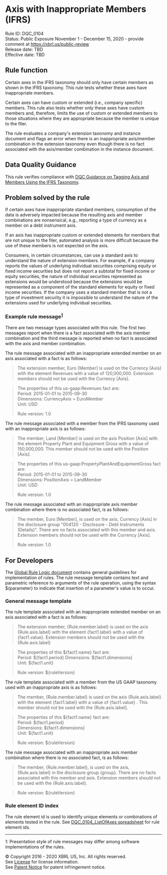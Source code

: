 # Axis with Inappropriate Members (IFRS)  
Rule ID: DQC_0104  
Status: Public Exposure November 1 - December 15, 2020 - provide comment at https://xbrl.us/public-review  
Release date: TBD   
Effective date: TBD  
  
## Rule function
Certain axes in the IFRS taxonomy should only have certain members as shown in the IFRS taxonomy. This rule tests whether these axes have inappropriate members.  

Certain axes can have custom or extended (i.e., company specific) members. This rule also tests whether only these axes have custom members and, therefore, limits the use of custom or extended members to those situations where they are appropriate because the member is unique to the filer. 

The rule evaluates a company's extension taxonomy and instance document and flags an error when there is an inappropriate axis/member combination in the extension taxonomy even though there is no fact associated with the axis/member combination in the instance document.

## Data Quality Guidance 
This rule verifies compliance with [DQC Guidance on Tagging Axis and Members Using the IFRS Taxonomy](https://github.com/DataQualityCommittee/documentation/blob/master/guidance/tagging-ifrs.md).

## Problem solved by the rule
If certain axes have inappropriate standard members, consumption of the data is adversely impacted because the resulting axis and member combinations are nonsensical, e.g., reporting a type of currency as a member on a debt instrument axis. 

If an axis has inappropriate custom or extended elements for members that are not unique to the filer, automated analysis is more difficult because the use of these members is not expected on the axis. 

Consumers, in certain circumstances, can use a standard axis to understand the nature of extension members. For example, if a company reports the values of underlying individual securities comprising equity or fixed income securities but does not report a subtotal for fixed income or equity securities, the nature of individual securities represented as extensions would be understood because the extensions would be represented as a component of the standard elements for equity or fixed income securities.  If the company uses a standard member that is not a type of investment security it is impossible to understand the nature of the extensions used for underlying individual securities.   

### Example rule message<sup><a href="#1">1</a></sup>  
There are two message types associated with this rule.  The first two messages report  when there is a fact associated with the axis member combination and the third message is reported when no fact is associated with the axis and member combination. 

The rule message associated with an inappropriate extended member on an axis associated with a fact is as follows:

> The extension member, Euro [Member] is used on the Currency [Axis] with the element Revenues with a value of 120,000,000.  Extension members should not be used with the Currency [Axis].  

> The properties of this us-gaap:Revenues fact are:  
> Period: 2015-01-01 to 2015-09-30  
> Dimensions: CurrencyAxis = EuroMember  
> Unit: USD 
>    
> Rule version: 1.0

The rule message associated with a member from the IFRS taxonomy used with an inappropriate axis is as follows:

> The member, Land [Member] is used on the axis Position [Axis] with the element Property Plant and Equipment Gross with a value of 150,000,000.  This member should not be used with the Position [Axis].

> The properties of this us-gaap:PropertyPlantAndEquipmentGross fact are:  
> Period: 2015-01-01 to 2015-09-30  
> Dimensions: PositionAxis = LandMember  
> Unit: USD  
>  
> Rule version: 1.0
 
The rule message associated with an inappropriate axis member combination where there is no associated fact, is as follows:

> The member, Euro [Member], is used on the axis, Currency [Axis] in the disclosure group "004120 - Disclosure - Debt Instruments (Details)". There are no facts associated with this member and axis.  Extension members should not be used with the Currency [Axis]. 
>  
> Rule version: 1.0

## For Developers  
The [Global Rule Logic document](https://github.com/DataQualityCommittee/dqc_us_rules/blob/master/docs/GlobalRuleLogic.md) contains general guidelines for implementation of rules. The rule message template contains text and parametric reference to arguments of the rule operation, using the syntax ${parameter} to indicate that insertion of a parameter's value is to occur.  
  
### General message template  
The rule template associated with an inappropriate extended member on an axis associated with a fact is as follows:

> The extension member, {Rule.member.label}  is used on the axis {Rule.axis.label} with the element {fact1.label} with a value of {fact1.value}.  Extension members should not be used with the {Rule.axis.label}

> The properties of this ${fact1.name} fact are:  
> Period: ${fact1.period} 
> Dimensions: ${fact1.dimensions}  
> Unit: ${fact1.unit}  
>  
> Rule version: ${ruleVersion}

The rule template associated with a member from the US GAAP taxonomy used with an inappropriate axis is as follows:

> The member, {Rule.member.label} is used on the axis {Rule.axis.label} with the element {fact1.label} with a value of {fact1.value} .  This member should not be used with the {Rule.axis.label].

> The properties of this ${fact1.name} fact are:  
> Period: ${fact1.period}  
> Dimensions: ${fact1.dimensions}  
> Unit: ${fact1.unit}   
>  
> Rule version: ${ruleVersion}

The rule message associated with an inappropriate axis member combination where there is no associated fact, is as follows:

> The member, {Rule.member.label}, is used on the axis, {Rule.axis.label} in the disclosure group {group}. There are no facts associated with this member and axis.  Extension members should not be used with the {Rule.axis.label}. 
  
> Rule version: ${ruleVersion}
  
### Rule element ID index  
The rule element id is used to identify unique elements or combinations of elements tested in the rule.
See [DQC_0104_ListOfAxes spreadsheet](DQC_0104_ListOfAxes.xlsx) for rule element ids.

___

<a name="1"></a>1:  Presentation style of rule messages may differ among software implementations of the rules.
  
© Copyright 2016 - 2020 XBRL US, Inc. All rights reserved.   
See [License](https://xbrl.us/dqc-license) for license information.  
See [Patent Notice](https://xbrl.us/dqc-patent) for patent infringement notice.  
